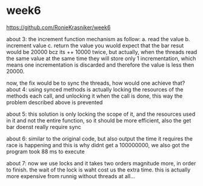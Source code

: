# week6
https://github.com/RonieKrasniker/week6

about 3:
the increment function mechanism as follow:
a. read the value b. increment value c. return the value
you wuold expect that the bar resut would be 20000 bcz its ++ 10000 twice,
but actually, when the threads read the same value at the same time they will store only 1 incrementation, which means one incrementation is discarded and therefore the value is less then 20000.

now, the fix would be to sync the threads, how would one achieve that?
about 4:
using synced methods is actually locking the resources of the methods each call, and unlocking it when the call is done, this way the problem described above is prevented

about 5:
this solution is only locking the scope of it, and the resources used in it and not the entire function, so it should be more efficient, also the get bar doenst really require sync

about 6:
similar to the original code, but also output the time it requires the race is happening and this is why didnt get a 100000000, we also got the program took 88 ms to execute

about 7:
now we use locks and it takes two orders magnitude more, in order to finish.
the wait of the lock is waht cost us the extra time. this is actually more expensive from runnig without threads at all...


